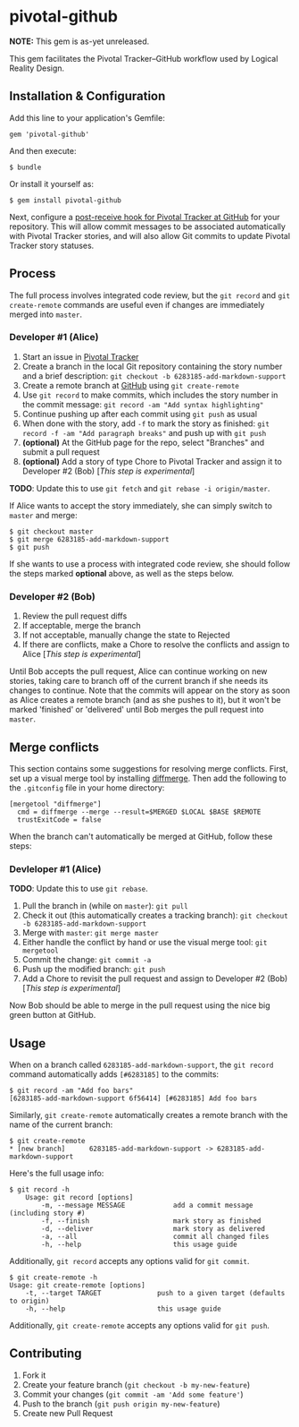 # pivotal-github

**NOTE:** This gem is as-yet unreleased. 

This gem facilitates the Pivotal Tracker–GitHub workflow used by Logical Reality Design.

## Installation & Configuration

Add this line to your application's Gemfile:

    gem 'pivotal-github'

And then execute:

    $ bundle

Or install it yourself as:

    $ gem install pivotal-github

Next, configure a [post-receive hook for Pivotal Tracker at GitHub](https://www.pivotaltracker.com/help/api?version=v3#github_hooks) for your repository. This will allow commit messages to be associated automatically with Pivotal Tracker stories, and will also allow Git commits to update Pivotal Tracker story statuses.

## Process

The full process involves integrated code review, but the `git record` and `git create-remote` commands are useful even if changes are immediately merged into `master`.

### Developer #1 (Alice)

1. Start an issue in [Pivotal Tracker](http://pivotaltracker.com/)
2. Create a branch in the local Git repository containing the story number and a brief description: `git checkout -b 6283185-add-markdown-support`
3. Create a remote branch at [GitHub](http://github.com/) using `git create-remote`
3. Use `git record` to make commits, which includes the story number in the commit message: `git record -am "Add syntax highlighting"`
4. Continue pushing up after each commit using `git push` as usual
4. When done with the story, add `-f` to mark the story as finished: `git record -f -am "Add paragraph breaks"` and push up with `git push`
6. **(optional)** At the GitHub page for the repo, select "Branches" and submit a pull request
7. **(optional)** Add a story of type Chore to Pivotal Tracker and assign it to Developer #2 (Bob) [*This step is experimental*]

**TODO**: Update this to use `git fetch` and `git rebase -i origin/master`.

If Alice wants to accept the story immediately, she can simply switch to `master` and merge:

    $ git checkout master
    $ git merge 6283185-add-markdown-support
    $ git push

If she wants to use a process with integrated code review, she should follow the steps marked **optional** above, as well as the steps below.

### Developer #2 (Bob)

1. Review the pull request diffs
2. If acceptable, merge the branch
3. If not acceptable, manually change the state to Rejected
4. If there are conflicts, make a Chore to resolve the conflicts and assign to Alice [*This step is experimental*]

Until Bob accepts the pull request, Alice can continue working on new stories, taking care to branch off of the current branch if she needs its changes to continue. Note that the commits will appear on the story as soon as Alice creates a remote branch (and as she pushes to it), but it won't be marked 'finished' or 'delivered' until Bob merges the pull request into `master`.

## Merge conflicts

This section contains some suggestions for resolving merge conflicts. First, set up a visual merge tool by installing [diffmerge](http://www.sourcegear.com/diffmerge/). Then add the following to the `.gitconfig` file in your home directory:

    [mergetool "diffmerge"]
      cmd = diffmerge --merge --result=$MERGED $LOCAL $BASE $REMOTE
      trustExitCode = false

When the branch can't automatically be merged at GitHub, follow these steps:

### Devleloper #1 (Alice)

**TODO**: Update this to use `git rebase`.

1. Pull the branch in (while on `master`): `git pull`
2. Check it out (this automatically creates a tracking branch): `git checkout -b 6283185-add-markdown-support`
3. Merge with `master`: `git merge master`
4. Either handle the conflict by hand or use the visual merge tool: `git mergetool`
5. Commit the change: `git commit -a`
6. Push up the modified branch: `git push`
7. Add a Chore to revisit the pull request and assign to Developer #2 (Bob) [*This step is experimental*]

Now Bob should be able to merge in the pull request using the nice big green button at GitHub.

## Usage

When on a branch called `6283185-add-markdown-support`, the `git record` command automatically adds `[#6283185]` to the commits:
	
    $ git record -am "Add foo bars"
	[6283185-add-markdown-support 6f56414] [#6283185] Add foo bars

Similarly, `git create-remote` automatically creates a remote branch with the name of the current branch:

    $ git create-remote
    * [new branch]      6283185-add-markdown-support -> 6283185-add-markdown-support
    
Here's the full usage info:

	$ git record -h
	    Usage: git record [options]
	        -m, --message MESSAGE            add a commit message (including story #)
	        -f, --finish                     mark story as finished
	        -d, --deliver                    mark story as delivered
	        -a, --all                        commit all changed files
	        -h, --help                       this usage guide

Additionally, `git record` accepts any options valid for `git commit`.

	$ git create-remote -h
	Usage: git create-remote [options]
	    -t, --target TARGET              push to a given target (defaults to origin)
	    -h, --help                       this usage guide

Additionally, `git create-remote` accepts any options valid for `git push`.

## Contributing

1. Fork it
2. Create your feature branch (`git checkout -b my-new-feature`)
3. Commit your changes (`git commit -am 'Add some feature'`)
4. Push to the branch (`git push origin my-new-feature`)
5. Create new Pull Request
